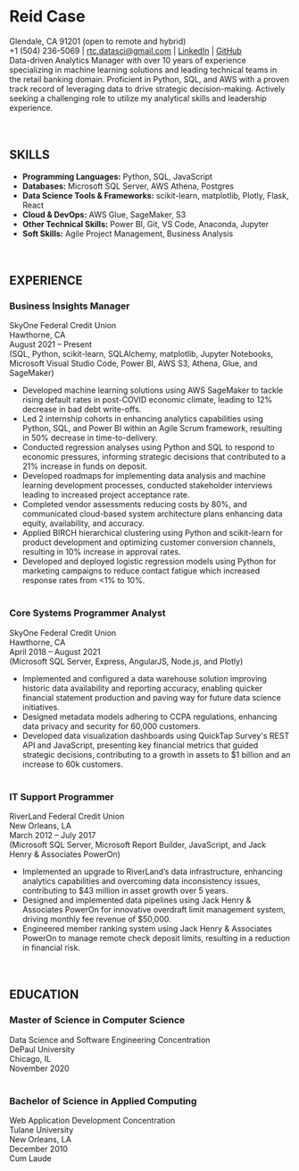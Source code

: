 # Reid Case
Glendale, CA 91201 (open to remote and hybrid)<br />
+1 (504) 236-5069 | rtc.datasci@gmail.com | [LinkedIn](https://linkedin.com/in/reidtcase) | [GitHub](github.com/reidtc82)
<br />
Data-driven Analytics Manager with over 10 years of experience specializing in machine learning solutions and leading technical teams in the retail banking domain. Proficient in Python, SQL, and AWS with a proven track record of leveraging data to drive strategic decision-making. Actively seeking a challenging role to utilize my analytical skills and leadership experience.
<br /><br /><br />
## SKILLS
* **Programming Languages:** Python, SQL, JavaScript
* **Databases:** Microsoft SQL Server, AWS Athena, Postgres
* **Data Science Tools & Frameworks:** scikit-learn, matplotlib, Plotly, Flask, React
* **Cloud & DevOps:** AWS Glue, SageMaker, S3
* **Other Technical Skills:** Power BI, Git, VS Code, Anaconda, Jupyter
* **Soft Skills:** Agile Project Management, Business Analysis
<br /><br /><br />
## EXPERIENCE
### Business Insights Manager
SkyOne Federal Credit Union<br />
Hawthorne, CA<br />
August 2021 – Present<br />
(SQL, Python, scikit-learn, SQLAlchemy, matplotlib, Jupyter Notebooks, Microsoft Visual Studio Code, Power BI, AWS S3, Athena, Glue, and SageMaker)
* Developed machine learning solutions using AWS SageMaker to tackle rising default rates in post-COVID economic climate, leading to 12% decrease in bad debt write-offs.
* Led 2 internship cohorts in enhancing analytics capabilities using Python, SQL, and Power BI within an Agile Scrum framework, resulting in 50% decrease in time-to-delivery.
* Conducted regression analyses using Python and SQL to respond to economic pressures, informing strategic decisions that contributed to a 21% increase in funds on deposit.
* Developed roadmaps for implementing data analysis and machine learning development processes, conducted stakeholder interviews leading to increased project acceptance rate.
* Completed vendor assessments reducing costs by 80%, and communicated cloud-based system architecture plans enhancing data equity, availability, and accuracy.
* Applied BIRCH hierarchical clustering using Python and scikit-learn for product development and optimizing customer conversion channels, resulting in 10% increase in approval rates.
* Developed and deployed logistic regression models using Python for marketing campaigns to reduce contact fatigue which increased response rates from <1% to 10%.
<br /><br />
### Core Systems Programmer Analyst
SkyOne Federal Credit Union<br />
Hawthorne, CA<br />
April 2018 – August 2021<br />
(Microsoft SQL Server, Express, AngularJS, Node.js, and Plotly)
* Implemented and configured a data warehouse solution improving historic data availability and reporting accuracy, enabling quicker financial statement production and paving way for future data science initiatives.
* Designed metadata models adhering to CCPA regulations, enhancing data privacy and security for 60,000 customers.
* Developed data visualization dashboards using QuickTap Survey's REST API and JavaScript, presenting key financial metrics that guided strategic decisions, contributing to a growth in assets to $1 billion and an increase to 60k customers.
<br /><br />
### IT Support Programmer
RiverLand Federal Credit Union<br />
New Orleans, LA<br />
March 2012 – July 2017<br />
(Microsoft SQL Server, Microsoft Report Builder, JavaScript, and Jack Henry & Associates PowerOn)
* Implemented an upgrade to RiverLand’s data infrastructure, enhancing analytics capabilities and overcoming data inconsistency issues, contributing to $43 million in asset growth over 5 years.
* Designed and implemented data pipelines using Jack Henry & Associates PowerOn for innovative overdraft limit management system, driving monthly fee revenue of $50,000.
* Engineered member ranking system using Jack Henry & Associates PowerOn to manage remote check deposit limits, resulting in a reduction in financial risk.
<br /><br /><br />
## EDUCATION
### Master of Science in Computer Science
Data Science and Software Engineering Concentration<br />
DePaul University<br />
Chicago, IL<br />
November 2020
<br /><br />
### Bachelor of Science in Applied Computing
Web Application Development Concentration<br />
Tulane University<br />
New Orleans, LA<br />
December 2010<br />
Cum Laude


